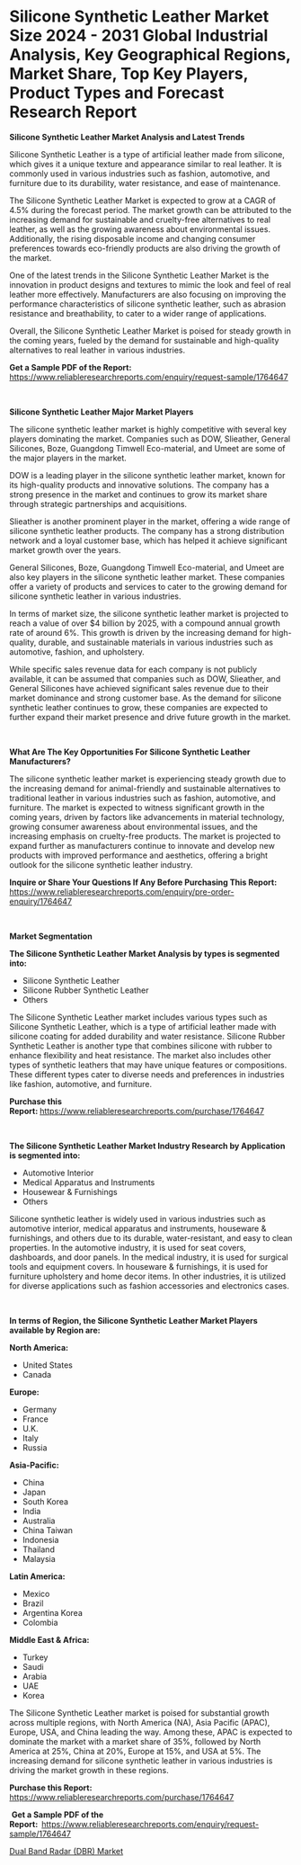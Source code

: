<p><h1>Silicone Synthetic Leather Market Size 2024 - 2031 Global Industrial Analysis, Key Geographical Regions, Market Share, Top Key Players, Product Types and Forecast Research Report</h1></p><p><strong>Silicone Synthetic Leather Market Analysis and Latest Trends</strong></p>
<p><p>Silicone Synthetic Leather is a type of artificial leather made from silicone, which gives it a unique texture and appearance similar to real leather. It is commonly used in various industries such as fashion, automotive, and furniture due to its durability, water resistance, and ease of maintenance.</p><p>The Silicone Synthetic Leather Market is expected to grow at a CAGR of 4.5% during the forecast period. The market growth can be attributed to the increasing demand for sustainable and cruelty-free alternatives to real leather, as well as the growing awareness about environmental issues. Additionally, the rising disposable income and changing consumer preferences towards eco-friendly products are also driving the growth of the market.</p><p>One of the latest trends in the Silicone Synthetic Leather Market is the innovation in product designs and textures to mimic the look and feel of real leather more effectively. Manufacturers are also focusing on improving the performance characteristics of silicone synthetic leather, such as abrasion resistance and breathability, to cater to a wider range of applications.</p><p>Overall, the Silicone Synthetic Leather Market is poised for steady growth in the coming years, fueled by the demand for sustainable and high-quality alternatives to real leather in various industries.</p></p>
<p><strong>Get a Sample PDF of the Report:&nbsp;</strong> <a href="https://www.reliableresearchreports.com/enquiry/request-sample/1764647">https://www.reliableresearchreports.com/enquiry/request-sample/1764647</a></p>
<p>&nbsp;</p>
<p><strong>Silicone Synthetic Leather Major Market Players</strong></p>
<p><p>The silicone synthetic leather market is highly competitive with several key players dominating the market. Companies such as DOW, Slieather, General Silicones, Boze, Guangdong Timwell Eco-material, and Umeet are some of the major players in the market.</p><p>DOW is a leading player in the silicone synthetic leather market, known for its high-quality products and innovative solutions. The company has a strong presence in the market and continues to grow its market share through strategic partnerships and acquisitions.</p><p>Slieather is another prominent player in the market, offering a wide range of silicone synthetic leather products. The company has a strong distribution network and a loyal customer base, which has helped it achieve significant market growth over the years.</p><p>General Silicones, Boze, Guangdong Timwell Eco-material, and Umeet are also key players in the silicone synthetic leather market. These companies offer a variety of products and services to cater to the growing demand for silicone synthetic leather in various industries.</p><p>In terms of market size, the silicone synthetic leather market is projected to reach a value of over $4 billion by 2025, with a compound annual growth rate of around 6%. This growth is driven by the increasing demand for high-quality, durable, and sustainable materials in various industries such as automotive, fashion, and upholstery.</p><p>While specific sales revenue data for each company is not publicly available, it can be assumed that companies such as DOW, Slieather, and General Silicones have achieved significant sales revenue due to their market dominance and strong customer base. As the demand for silicone synthetic leather continues to grow, these companies are expected to further expand their market presence and drive future growth in the market.</p></p>
<p>&nbsp;</p>
<p><strong>What Are The Key Opportunities For Silicone Synthetic Leather Manufacturers?</strong></p>
<p><p>The silicone synthetic leather market is experiencing steady growth due to the increasing demand for animal-friendly and sustainable alternatives to traditional leather in various industries such as fashion, automotive, and furniture. The market is expected to witness significant growth in the coming years, driven by factors like advancements in material technology, growing consumer awareness about environmental issues, and the increasing emphasis on cruelty-free products. The market is projected to expand further as manufacturers continue to innovate and develop new products with improved performance and aesthetics, offering a bright outlook for the silicone synthetic leather industry.</p></p>
<p><strong>Inquire or Share Your Questions If Any Before Purchasing This Report:</strong> <a href="https://www.reliableresearchreports.com/enquiry/pre-order-enquiry/1764647">https://www.reliableresearchreports.com/enquiry/pre-order-enquiry/1764647</a></p>
<p>&nbsp;</p>
<p><strong>Market Segmentation</strong></p>
<p><strong>The Silicone Synthetic Leather Market Analysis by types is segmented into:</strong></p>
<p><ul><li>Silicone Synthetic Leather</li><li>Silicone Rubber Synthetic Leather</li><li>Others</li></ul></p>
<p><p>The Silicone Synthetic Leather market includes various types such as Silicone Synthetic Leather, which is a type of artificial leather made with silicone coating for added durability and water resistance. Silicone Rubber Synthetic Leather is another type that combines silicone with rubber to enhance flexibility and heat resistance. The market also includes other types of synthetic leathers that may have unique features or compositions. These different types cater to diverse needs and preferences in industries like fashion, automotive, and furniture.</p></p>
<p><strong>Purchase this Report:&nbsp;</strong><a href="https://www.reliableresearchreports.com/purchase/1764647">https://www.reliableresearchreports.com/purchase/1764647</a></p>
<p>&nbsp;</p>
<p><strong>The Silicone Synthetic Leather Market Industry Research by Application is segmented into:</strong></p>
<p><ul><li>Automotive Interior</li><li>Medical Apparatus and Instruments</li><li>Housewear & Furnishings</li><li>Others</li></ul></p>
<p><p>Silicone synthetic leather is widely used in various industries such as automotive interior, medical apparatus and instruments, houseware & furnishings, and others due to its durable, water-resistant, and easy to clean properties. In the automotive industry, it is used for seat covers, dashboards, and door panels. In the medical industry, it is used for surgical tools and equipment covers. In houseware & furnishings, it is used for furniture upholstery and home decor items. In other industries, it is utilized for diverse applications such as fashion accessories and electronics cases.</p></p>
<p>&nbsp;</p>
<p><strong>In terms of Region, the Silicone Synthetic Leather Market Players available by Region are:</strong></p>
<p>
    <p> <strong> North America: </strong>
        <ul>
            <li>United States</li>
            <li>Canada</li>
        </ul>
        </p> 
    <p> <strong> Europe: </strong>
        <ul>
            <li>Germany</li>
            <li>France</li>
            <li>U.K.</li>
            <li>Italy</li>
            <li>Russia</li>
        </ul>
        </p> 
    <p> <strong> Asia-Pacific: </strong>
        <ul>
            <li>China</li>
            <li>Japan</li>
            <li>South Korea</li>
            <li>India</li>
            <li>Australia</li>
            <li>China Taiwan</li>
            <li>Indonesia</li>
            <li>Thailand</li>
            <li>Malaysia</li>
        </ul>
        </p> 
    <p> <strong> Latin America: </strong>
        <ul>
            <li>Mexico</li>
            <li>Brazil</li>
            <li>Argentina Korea</li>
            <li>Colombia</li>
        </ul>
        </p> 
    <p> <strong> Middle East & Africa: </strong>
        <ul>
            <li>Turkey</li>
            <li>Saudi</li>
            <li>Arabia</li>
            <li>UAE</li>
            <li>Korea</li>
        </ul>
    </p>
    </p>
<p><p>The Silicone Synthetic Leather market is poised for substantial growth across multiple regions, with North America (NA), Asia Pacific (APAC), Europe, USA, and China leading the way. Among these, APAC is expected to dominate the market with a market share of 35%, followed by North America at 25%, China at 20%, Europe at 15%, and USA at 5%. The increasing demand for silicone synthetic leather in various industries is driving the market growth in these regions.</p></p>
<p><strong>Purchase this Report: </strong><a href="https://www.reliableresearchreports.com/purchase/1764647">https://www.reliableresearchreports.com/purchase/1764647</a></p>
<p>&nbsp;<strong>Get a Sample PDF of the Report:&nbsp;&nbsp;</strong><a href="https://www.reliableresearchreports.com/enquiry/request-sample/1764647">https://www.reliableresearchreports.com/enquiry/request-sample/1764647</a></p>
<p><strong></strong></p>
<p><p><a href="https://gamy-alyssum-396.notion.site/Dual-Band-Radar-DBR-Market-Size-Reflecting-a-Forecast-Till-2031-Market-By-Type-By-Application-an-a035e0071dec4f6fb889b6ff6b57bd1c">Dual Band Radar (DBR) Market</a></p></p>